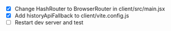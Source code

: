 - [x] Change HashRouter to BrowserRouter in client/src/main.jsx
- [x] Add historyApiFallback to client/vite.config.js
- [ ] Restart dev server and test

